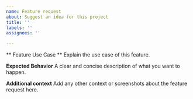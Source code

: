 ```yaml
---
name: Feature request
about: Suggest an idea for this project
title: ''
labels: ''
assignees: ''

---
```


** Feature Use Case **
Explain the use case of this feature.

**Expected Behavior**
A clear and concise description of what you want to happen.

**Additional context**
Add any other context or screenshots about the feature request here.
